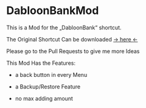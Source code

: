 # DabloonBankMod
This is a Mod for the „DabloonBank“ shortcut.

The Original Shortcut Can be downloaded 
[-> here <-](https://github.com/cnan00/DabloonBank/)

Please go to the Pull Requests to give me more Ideas

This Mod Has the Features:

- a back button in every Menu

- a Backup/Restore Feature

- no max adding amount
